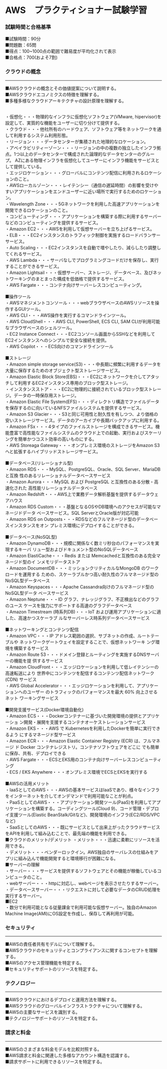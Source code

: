 # AWS　プラクティショナー試験学習

### 試験時間と合格基準
■試験時間：90分<br>
■問題数：65問<br>
■得点：100~1000点の範囲で難易度が平均化されて表示<br>
■合格点：700(およそ7割)<br>

### クラウドの概念
---
■AWSクラウドの概念とその価値提案について説明する。<br>
■AWSクラウドエコノミクスの特徴を理解する。<br>
■多種多様なクラウドアーキテクチャの設計原理を理解する。<br><br>

・仮想化・・・物理的なインフラに仮想化ソフトウェア(VMware, hipervisor)を設定して、実質的な機能をユーザーに切り分けて提供する。<br>
・クラウド・・・他社所有のハードウェア、ソフトウェア等をネットワークを通して利用するシステム利用形態。<br>
・リージョン・・・データセンターが集積された地理的なロケーション。<br>
・アベイラビリティーゾーン・・・リージョンの中の複数の独立したインフラ拠点。1つ以上のデータセンターで構成された論理的なデータセンターのグループ。
AZにある物理インフラを仮想化してユーザーにインフラ機能をサービスとして提供している。<br>
・エッジロケーション・・・グローバルにコンテンツ配信に利用されるロケーションのこと。<br>
・AWSローカルゾーン・・・レイテンシー（通信の遅延時間）の影響を受けやすいアプリケーションをエンドユーザーに近い場所で実行するためのロケーション。<br>
・Wavelength Zone・・・5Gネットワークを利用した高速アプリケーションを開発できるロケーションのこと。<br>
・コンピューティング・・・アプリケーションを構築する際に利用するサーバーなどのコンピューティングを提供するサービス。<br>
・Amazon EC2・・・AWSを利用して仮想サーバーを立ち上げるサービス。<br>
・ELB・・・EC2インスタンスのトラフィック制御を実施するロードバランサーサービス。<br>
・Auto Scaling・・・EC2インスタンスを自動で増やしたり、減らしたり調整してくれるサービス。<br>
・AWS Lambda・・・サーバなしでプログラミングコードだけを保存し、実行することができるサービス。<br>
・Amazon Lightsail・・・仮想サーバー、ストレージ、データベース、及びネットワーキングのまとまった構成を低価格で提供するサービス。<br>
・AWS Fargate・・・コンテナ向けサーバーレスコンピューティング。<br><br>
■操作ツール<br>
・AWSマネジメントコンソール・・・webブラウザベースのAWSリソースを操作するGUIツール。<br>
・AWS CLI・・・AWS操作を実行するコマンドラインツール。<br>
・AWS CloudShell・・・AWS CLI, PowerShell, ECS CLI, SAM CLIが利用可能なブラウザベースのシェルツール。<br>
・EC2 Instance Connect・・・EC2コンソール画面からSSHなどを利用してEC2インスタンスへのシンプルで安全な接続を提供。<br>
・AWS Copilot・・・ECS向けのコマンドラインツール<br><br>
■ストレージ<br>
・Amazon simple storage service(S3)・・・中長期に頻繁に利用するデータを大量に保存するためのオブジェクト型ストレージサービス。<br>
・Amazon Elastic Block Store(EBS)・・・EC2にネットワークを介してアタッチして利用するEC2インスタンス専用のブロック型ストレージ。<br>
・インスタンスストア・・・EC2に物理的に接続されているブロック型ストレージ。データの一時保存用ストレージ。<br>
・Amazon Elastic File System(EFS)・・・ディレクトリ構造でファイルデータを保存するのに向いているNFSファイルシステムを提供するサービス。<br>
・Amazon S3 Glacier・・・S3と同じ可用性と耐久性を有しつつ、より価格の安いストレージサービス。データのアーカイブや長期バックアップに利用する。<br>
・Amazon FSx・・・4タイプのファイルストレージを構成できるサービス。機能豊富で高性能なファイルシステムのクラウド上での起動、実行およびスケーリングを簡単かつコスト効率の高いものにする。<br>
・AWS Storeaga Gateway・・・オンプレミス環境のストレージをAmazon S3へと拡張するハイブリッドストレージサービス。<br><br>
■データベース(リレーショナル型)<br>
・Amazon RDS・・・MySQL、PostgreSQL、Oracle、SQL Server、MariaDBと互換 性のあるリレーショナルデータベースサービス<br>
・Amazon Aurora・・・MySQL および PostgreSQL と互換性のある分散・高速化された 高性能リレーショナルデータベース<br>
・Amazon Redshift・・・AWS上で業務データ解析基盤を提供するデータウェアハウス<br>
・Amazon RDS Custom・・・基盤となるOSやDB環境へのアクセスが可能なマネージドデータ ベースサービス。SQL ServerとOracle版が対応可能<br>
・Amazon RDS on Outposts・・・RDSなどのフルマネージド型のデータベースインスタンスをオン プレミス環境にデプロイすることができる。<br><br>
■データベース(NoSQL型)<br>
・Amazon DynamoDB・・・規模に関係なく数ミリ秒台のパフォーマンスを実現するキーバ リュー型およびドキュメント型のNoSQLデータベース<br>
・Amazon ElastiCache・・・Redis または Memcachedと互換性のある完全マネージド型のイ ンメモリデータストア<br>
・Amazon DocumentDB・・・ミッションクリティカルなMongoDB のワークロードを運用する ための、スケーラブルかつ高い耐久性のフルマネージド型の NoSQL型データベース<br>
・Amazon Keyspaces・・・Apache Cassandra向けのフルマネージド型のNoSQL型データ ベースサービス<br>
・Amazon Neptune・・・ID グラフ、ナレッジグラフ、不正検出などのグラフのユース ケースを強力にサポートする高速のグラフデータベース<br>
・Amazon Timestream (時系列DB)・・・IoT および運用アプリケーションに適した、高速かつスケーラブ ルなサーバーレス時系列データベースサービス<br><br>
■ネットワーキングとコンテンツ配信<br>
・Amazon VPC・・・IP アドレス範囲の選択、サブネットの作成、ルートテーブルや ネットワークゲートウェイを設定することで、仮想ネットワーキ ング環境を構築するサービス<br>
・Amazon Route 53・・・ドメイン登録とルーティングを実施するDNSサーバーの機能を提 供するサービス<br>
・Amazon CloudFront・・・エッジロケーションを利用して低レイテンシーの高速転送により 世界中にコンテンツを配信するコンテンツ配信ネットワーク (CDN) サービス<br>
・AWS Global Accelerator・・・エッジロケーションを利用して、アプリケーションへのユーザー のトラフィックのパフォーマンスを最大 60% 向上させるネット ワーキングサービス<br><br>
■開発支援サービス(Docker環境自動化)<br>
・Amazon ECS・・・Dockerコンテナーに基づいた開発環境の提供とアプリケーショ ン開発・展開を支援するコンテナオーケストレーションサービス<br>
・Amazon EKS・・・AWS で Kubernetesを利用したDockerを簡単に実行できるよう にするマネージド型サービス<br>
・Amazon ECR・・・Amazon Elastic Container Registry (ECR) は、フルマネージ ド Docker コンテナレジストリ。コンテナソフトウェアをどこに でも簡単に保存、共有、デプロイできる<br>
・AWS Fargate・・・ECSとEKS用のコンテナ向けサーバーレスコンピューティング<br>
・ECS / EKS Anywhere・・・オンプレミス環境でECSとEKSを実行する<br><br>
■AWSの活用メリット<br>
・IaaSとしてのAWS・・・AWSの基本サービスはIaaSであり、様々なインフラをインターネットを介してオンデマンドで利用可能なことが利点。<br>
・PaaSとしてのAWS・・・アプリケーション開発ツール(PaaS)を利用してアプリケーションを構築する。コーディングツール(Cloud 9)、コード管理・デプロイ支援ツール(Elastic BeanStalk/Gitなど)、開発環境のインフラ(EC2/RDS/VPCなど)<br>
・SaaSとしてのAWS・・・既にサービスとして出来上がったクラウドサービスをAPIを利用して組み込むことで、最先端の機能を利用できる。<br>
■クラウドのメリット/デメリット
・メリット・・・迅速に柔軟にリソースを活用できる。<br>
・デメリット・・・ベンダーロックイン。AWS独自のサーバレスの仕組みをアプリに組み込んで機能開発すると環境移行が困難になる。<br>
■サーバーの理解<br>
・サーバー・・・サービスを提供するソフトウェアとその機能が稼働しているコンピュータのこと。<br>
・webサーバー・・・httpに対応し、webページを表示させたりするサーバー。<br>
・データベースサーバー・・・リクエストに対して必要なデータのCRUD処理を実行するサーバー。<br>
■EC2<br>
・数分で利用可能となる従量課金で利用可能な仮想サーバー。独自のAmazon Machine Image(AMI)にOS設定を作成し、保存して再利用が可能。<br>

### セキュリティ
---
■AWSの責任者共有モデルについて理解する。<br>
■AWSクラウドのセキュリティとコンプライアンスに関するコンセプトを理解する。<br>
■AWSのアクセス管理機能を特定する。<br>
■セキュリティサポートのリソースを特定する。<br>

### テクノロジー
---
■AWSクラウドにおけるデプロイと運用方法を理解する。<br>
■AWSクラウドのグローバルインフラストラクチャについて理解する。<br>
■AWSの主要なサービスを識別する。<br>
■テクノロジーサポートのリソースを特定する。<br>

### 請求と料金
---
■AWSのさまざまな料金モデルを比較対照する。<br>
■AWS請求と料金に関連した多様なアカウント構造を認識する。<br>
■請求サポートに利用できるリソースを特定する。<br>